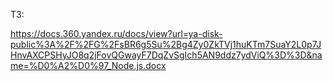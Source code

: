    ТЗ:

https://docs.360.yandex.ru/docs/view?url=ya-disk-public%3A%2F%2FG%2FsBR6g5Su%2Bg4Zy0ZkTVj1huKTm7SuaY2L0p7JHnvAXCPSHyJO8q2jFovQGwayF7DqZvSgIch5AN9ddz7ydViQ%3D%3D&name=%D0%A2%D0%97_Node.js.docx

